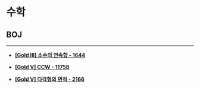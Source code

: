 # 수학

## BOJ

<hr>

- __[[Gold III] 소수의 연속합 - 1644](./1644. 소수의 연속합/)__

- __[[Gold V] CCW - 11758](./11758. CCW/)__

- __[[Gold V] 다각형의 면적 - 2166](./2166. 다각형의 면적/)__
